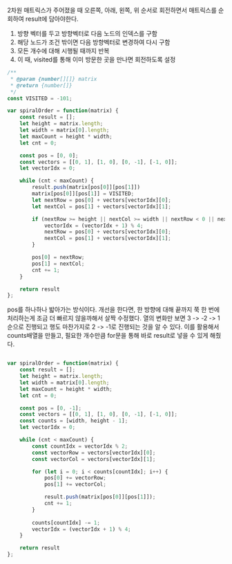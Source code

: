 2차원 매트릭스가 주어졌을 때 오른쪽, 아래, 왼쪽, 위 순서로 회전하면서 매트릭스를 순회하여 result에 담아야한다.

1) 방향 벡터를 두고 방향벡터로 다음 노드의 인덱스를 구함
2) 해당 노드가 조건 밖이면 다음 방향벡터로 변경하여 다시 구함
3) 모든 개수에 대해 시행될 때까지 반복
4) 이 때, visited를 통해 이미 방문한 곳을 만나면 회전하도록 설정

```ts
/**
 * @param {number[][]} matrix
 * @return {number[]}
 */
const VISITED = -101;

var spiralOrder = function(matrix) {
    const result = [];
    let height = matrix.length;
    let width = matrix[0].length;
    let maxCount = height * width;
    let cnt = 0;

    const pos = [0, 0];
    const vectors = [[0, 1], [1, 0], [0, -1], [-1, 0]];
    let vectorIdx = 0;

    while (cnt < maxCount) {
        result.push(matrix[pos[0]][pos[1]])
        matrix[pos[0]][pos[1]] = VISITED;
        let nextRow = pos[0] + vectors[vectorIdx][0];
        let nextCol = pos[1] + vectors[vectorIdx][1];

        if (nextRow >= height || nextCol >= width || nextRow < 0 || nextCol < 0 || matrix[nextRow][nextCol] === VISITED) {
            vectorIdx = (vectorIdx + 1) % 4;
            nextRow = pos[0] + vectors[vectorIdx][0];
            nextCol = pos[1] + vectors[vectorIdx][1];
        }

        pos[0] = nextRow;
        pos[1] = nextCol;
        cnt += 1;
    }

    return result
};
```

pos를 하나하나 밟아가는 방식이다. 개선을 한다면, 한 방향에 대해 끝까지 쭉 한 번에 처리하는게 조금 더 빠르지 않을까해서 살짝 수정했다.
열의 변화만 보면 3 -> -2 -> 1 순으로 진행되고
행도 마찬가지로 2 -> -1로 진행되는 것을 알 수 있다.
이를 활용해서 counts배열을 만들고, 필요한 개수만큼 for문을 통해 바로 result로 넣을 수 있게 해줬다.

```ts

var spiralOrder = function(matrix) {
    const result = [];
    let height = matrix.length;
    let width = matrix[0].length;
    let maxCount = height * width;
    let cnt = 0;

    const pos = [0, -1];
    const vectors = [[0, 1], [1, 0], [0, -1], [-1, 0]];
    const counts = [width, height - 1];
    let vectorIdx = 0;

    while (cnt < maxCount) {
        const countIdx = vectorIdx % 2;
        const vectorRow = vectors[vectorIdx][0];
        const vectorCol = vectors[vectorIdx][1];

        for (let i = 0; i < counts[countIdx]; i++) {
            pos[0] += vectorRow;
            pos[1] += vectorCol;

            result.push(matrix[pos[0]][pos[1]]);
            cnt += 1;
        }
        
        counts[countIdx] -= 1;
        vectorIdx = (vectorIdx + 1) % 4;
    }

    return result
};
```
